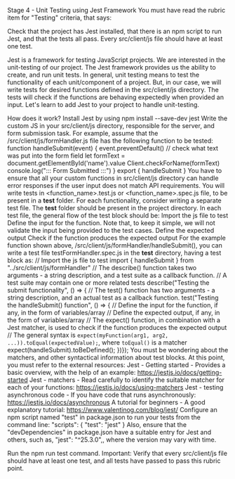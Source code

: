 Stage 4 - Unit Testing using Jest Framework
You must have read the rubric item for "Testing" criteria, that says:

Check that the project has Jest installed, that there is an npm script to run Jest, and that the tests all pass. Every src/client/js file should have at least one test.

Jest is a framework for testing JavaScript projects. We are interested in the unit-testing of our project. The Jest framework provides us the ability to create, and run unit tests. In general, unit testing means to test the functionality of each unit/component of a project. But, in our case, we will write tests for desired functions defined in the src/client/js directory. The tests will check if the functions are behaving expectedly when provided an input. Let's learn to add Jest to your project to handle unit-testing.

How does it work?
Install Jest by using npm install --save-dev jest
Write the custom JS in your src/client/js directory, responsible for the server, and form submission task. For example, assume that the /src/client/js/formHandler.js file has the following function to be tested:
function handleSubmit(event) {
event.preventDefault()
// check what text was put into the form field
let formText = document.getElementById('name').value
Client.checkForName(formText)
console.log("::: Form Submitted :::")
}
export { handleSubmit }
You have to ensure that all your custom functions in src/client/js directory can handle error responses if the user input does not match API requirements. You will write tests in <function_name>.test.js or <function_name>.spec.js file, to be present in a **test** folder. For each functionality, consider writing a separate test file. The **test** folder should be present in the project directory. In each test file, the general flow of the test block should be:
Import the js file to test
Define the input for the function. Note that, to keep it simple, we will not validate the input being provided to the test cases.
Define the expected output
Check if the function produces the expected output For the example function shown above, /src/client/js/formHandler/handleSubmit(), you can write a test file testFormHandler.spec.js in the **test** directory, having a test block as:
// Import the js file to test
import { handleSubmit } from "../src/client/js/formHandler"
// The describe() function takes two arguments - a string description, and a test suite as a callback function.
// A test suite may contain one or more related tests
describe("Testing the submit functionality", () => {
// The test() function has two arguments - a string description, and an actual test as a callback function.
test("Testing the handleSubmit() function", () => {
// Define the input for the function, if any, in the form of variables/array
// Define the expected output, if any, in the form of variables/array
// The expect() function, in combination with a Jest matcher, is used to check if the function produces the expected output
// The general syntax is `expect(myFunction(arg1, arg2, ...)).toEqual(expectedValue);`, where `toEqual()` is a matcher
expect(handleSubmit).toBeDefined();
})});
You must be wondering about the matchers, and other syntactical information about test blocks. At this point, you must refer to the external resources:
Jest - Getting started - Provides a basic overview, with the help of an example:
https://jestjs.io/docs/getting-started
Jest - matchers - Read carefully to identify the suitable matcher for each of your functions:
https://jestjs.io/docs/using-matchers
Jest - testing asynchronous code - If you have code that runs asynchronously:
https://jestjs.io/docs/asynchronous
A tutorial for beginners - A good explanatory tutorial:
https://www.valentinog.com/blog/jest/
Configure an npm script named "test" in package.json to run your tests from the command line:
"scripts": {
"test": "jest"
}
Also, ensure that the "devDependencies" in package.json have a suitable entry for Jest and others, such as, "jest": "^25.3.0",, where the version may vary with time.

Run the npm run test command.
Important: Verify that every src/client/js file should have at least one test, and all tests have passed to pass this rubric point.
